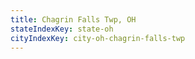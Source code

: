 ```yaml
---
title: Chagrin Falls Twp, OH
stateIndexKey: state-oh
cityIndexKey: city-oh-chagrin-falls-twp
---
```

